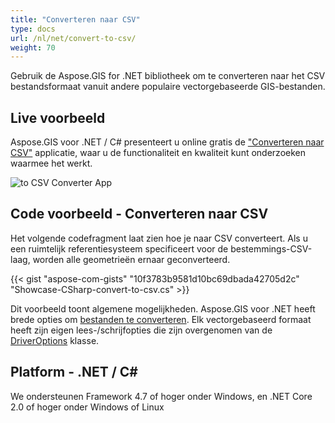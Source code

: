 ```yaml
---
title: "Converteren naar CSV"
type: docs
url: /nl/net/convert-to-csv/
weight: 70
---
```


Gebruik de Aspose.GIS for .NET bibliotheek om te converteren naar het CSV bestandsformaat vanuit andere populaire vectorgebaseerde GIS-bestanden.

## **Live voorbeeld**

Aspose.GIS voor .NET / C# presenteert u online gratis de ["Converteren naar CSV"](https://products.aspose.app/gis/conversion/convert-to-csv) applicatie, waar u de functionaliteit en kwaliteit kunt onderzoeken waarmee het werkt.

![ to CSV Converter App](conversion.png)

## **Code voorbeeld - Converteren naar CSV**

Het volgende codefragment laat zien hoe je naar CSV converteert. Als u een ruimtelijk referentiesysteem specificeert voor de bestemmings-CSV-laag, worden alle geometrieën ernaar geconverteerd. 

{{< gist "aspose-com-gists" "10f3783b9581d10bc69dbada42705d2c" "Showcase-CSharp-convert-to-csv.cs" >}}

Dit voorbeeld toont algemene mogelijkheden. Aspose.GIS voor .NET heeft brede opties om [bestanden te converteren](https://docs.aspose.com/gis/net/vector-layers/). Elk vectorgebaseerd formaat heeft zijn eigen lees-/schrijfopties die zijn overgenomen van de [DriverOptions](https://reference.aspose.com/gis/net/aspose.gis/driveroptions) klasse.

## **Platform - .NET / C#**

We ondersteunen Framework 4.7 of hoger onder Windows, en .NET Core 2.0 of hoger onder Windows of Linux
